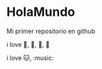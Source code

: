 # HolaMundo

Mi primer repositorio en github

i love :book:, :icecream:, :pizza:, :dog:

i love :cat:, :music:
